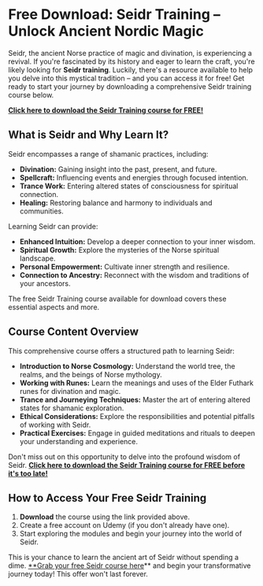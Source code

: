 # Free Download: Seidr Training – Unlock Ancient Nordic Magic

Seidr, the ancient Norse practice of magic and divination, is experiencing a revival. If you're fascinated by its history and eager to learn the craft, you're likely looking for **Seidr training**. Luckily, there's a resource available to help you delve into this mystical tradition – and you can access it for free! Get ready to start your journey by downloading a comprehensive Seidr training course below.

[**Click here to download the Seidr Training course for FREE!**](https://udemywork.com/seidr-training)

## What is Seidr and Why Learn It?

Seidr encompasses a range of shamanic practices, including:

*   **Divination:** Gaining insight into the past, present, and future.
*   **Spellcraft:** Influencing events and energies through focused intention.
*   **Trance Work:** Entering altered states of consciousness for spiritual connection.
*   **Healing:** Restoring balance and harmony to individuals and communities.

Learning Seidr can provide:

*   **Enhanced Intuition:** Develop a deeper connection to your inner wisdom.
*   **Spiritual Growth:** Explore the mysteries of the Norse spiritual landscape.
*   **Personal Empowerment:** Cultivate inner strength and resilience.
*   **Connection to Ancestry:** Reconnect with the wisdom and traditions of your ancestors.

The free Seidr Training course available for download covers these essential aspects and more.

## Course Content Overview

This comprehensive course offers a structured path to learning Seidr:

*   **Introduction to Norse Cosmology:** Understand the world tree, the realms, and the beings of Norse mythology.
*   **Working with Runes:** Learn the meanings and uses of the Elder Futhark runes for divination and magic.
*   **Trance and Journeying Techniques:** Master the art of entering altered states for shamanic exploration.
*   **Ethical Considerations:** Explore the responsibilities and potential pitfalls of working with Seidr.
*   **Practical Exercises:** Engage in guided meditations and rituals to deepen your understanding and experience.

Don't miss out on this opportunity to delve into the profound wisdom of Seidr. [**Click here to download the Seidr Training course for FREE before it's too late!**](https://udemywork.com/seidr-training)

## How to Access Your Free Seidr Training

1.  **Download** the course using the link provided above.
2.  Create a free account on Udemy (if you don't already have one).
3.  Start exploring the modules and begin your journey into the world of Seidr.

This is your chance to learn the ancient art of Seidr without spending a dime. [**Grab your free Seidr course here](https://udemywork.com/seidr-training)** and begin your transformative journey today! This offer won't last forever.
